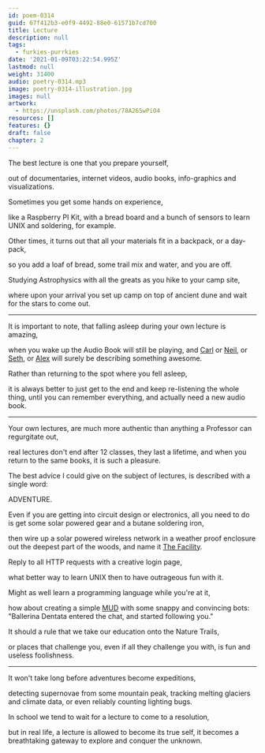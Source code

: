 ```yaml
---
id: poem-0314
guid: 67f412b3-e0f9-4492-88e0-61571b7cd700
title: Lecture
description: null
tags:
  - furkies-purrkies
date: '2021-01-09T03:22:54.995Z'
lastmod: null
weight: 31400
audio: poetry-0314.mp3
image: poetry-0314-illustration.jpg
images: null
artwork:
  - https://unsplash.com/photos/78A265wPiO4
resources: []
features: {}
draft: false
chapter: 2
---
```


The best lecture is one that you prepare yourself,

out of documentaries, internet videos, audio books, info-graphics and visualizations.

Sometimes you get some hands on experience,

like a Raspberry PI Kit, with a bread board and a bunch of sensors to learn UNIX and soldering, for example.

Other times, it turns out that all your materials fit in a backpack, or a day-pack,

so you add a loaf of bread, some trail mix and water, and you are off.

Studying Astrophysics with all the greats as you hike to your camp site,

where upon your arrival you set up camp on top of ancient dune and wait for the stars to come out.

---

It is important to note, that falling asleep during your own lecture is amazing,

when you wake up the Audio Book will still be playing, and [Carl](https://www.youtube.com/results?search_query=Carl+Sagan "Carl Sagan") or [Neil](https://www.youtube.com/results?search_query=Neil+deGrasse+Tyson "Neil deGrasse Tyson"), or [Seth](https://www.youtube.com/results?search_query=Seth+Shostak "Seth Shostak"), or [Alex](https://www.youtube.com/results?search_query=Alex+Filippenko "Alex Filippenko") will surely be describing something awesome.

Rather than returning to the spot where you fell asleep,

it is always better to just get to the end and keep re-listening the whole thing, until you can remember everything, and actually need a new audio book.

---

Your own lectures, are much more authentic than anything a Professor can regurgitate out,

real lectures don't end after 12 classes, they last a lifetime, and when you return to the same books, it is such a pleasure.

The best advice I could give on the subject of lectures, is described with a single word:

ADVENTURE.

Even if you are getting into circuit design or electronics, all you need to do is get some solar powered gear and a butane soldering iron,

then wire up a solar powered wireless network in a weather proof enclosure out the deepest part of the woods, and name it [The Facility](https://thecabininthewoods.fandom.com/wiki/The_Facility).

Reply to all HTTP requests with a creative login page,

what better way to learn UNIX then to have outrageous fun with it.

Might as well learn a programming language while you're at it,

how about creating a simple [MUD](https://en.wikipedia.org/wiki/MUD) with some snappy and convincing bots: "Ballerina Dentata entered the chat, and started following you."

It should a rule that we take our education onto the Nature Trails,

or places that challenge you, even if all they challenge you with, is fun and useless foolishness.

---

It won't take long before adventures become expeditions,

detecting supernovae from some mountain peak, tracking melting glaciers and climate data, or even reliably counting lighting bugs.

In school we tend to wait for a lecture to come to a resolution,

but in real life, a lecture is allowed to become its true self, it becomes a breathtaking gateway to explore and conquer the unknown.
